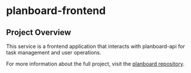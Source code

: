 # **planboard-frontend**

## **Project Overview**

This service is a frontend application that interacts with planboard-api for task management and user operations.


For more information about the full project, visit the [planboard repository](https://github.com/lynxiox/planboard).